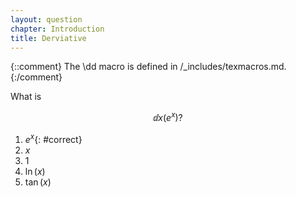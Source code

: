 ```yaml
---
layout: question
chapter: Introduction
title: Derviative
---
```

{::comment}
The \dd macro is defined in /_includes/texmacros.md.
{:/comment}

What is 

$$
\dd{}{x}\left(e^x\right)?
$$

1. *$e^x$*{: #correct}
1. $x$
1. $1$
1. $\ln(x)$
1. $\tan(x)$
